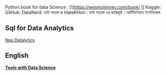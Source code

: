 Python book for data Science : [![https://wesmckinney.com/book/ ]]
Kaggle: [](https://www.kaggle.com/datasets/lukebarousse/data-analyst-job-postings-google-search)
GitHub:[](https://github.com/lukebarousse/Data_Analyst_Streamlit_App_V1)
DataNerd:[](https://datanerd.tech/About)
ডাটা সায়েন্স  e HateKHori : [](https://datasinsightsbd.gitbook.io/dsbook/probability)
ডাটা সায়েন্স এর জারিজুরি ।আর্টিফিশিয়াল ইন্টেলিজেন্স[](https://medium.com/@reyadrahman/%E0%A6%A1%E0%A6%BE%E0%A6%9F%E0%A6%BE-%E0%A6%B8%E0%A6%BE%E0%A7%9F%E0%A7%87%E0%A6%A8%E0%A7%8D%E0%A6%B8-%E0%A6%8F%E0%A6%B0-%E0%A6%9C%E0%A6%BE%E0%A6%B0%E0%A6%BF%E0%A6%9C%E0%A7%81%E0%A6%B0%E0%A6%BF-%E0%A6%86%E0%A6%B0%E0%A7%8D%E0%A6%9F%E0%A6%BF%E0%A6%AB%E0%A6%BF%E0%A6%B6%E0%A6%BF%E0%A7%9F%E0%A6%BE%E0%A6%B2-%E0%A6%87%E0%A6%A8%E0%A7%8D%E0%A6%9F%E0%A7%87%E0%A6%B2%E0%A6%BF%E0%A6%9C%E0%A7%87%E0%A6%A8%E0%A7%8D%E0%A6%B8-d1453397ea84)
## Sql for Data Analytics
[Nas Datalytics ](https://www.youtube.com/watch?v=MOcTzaUoHRE&t=76s)


## English 
**[Tools with Data Science ](https://www.youtube.com/@se-lr5ff/streams)**

